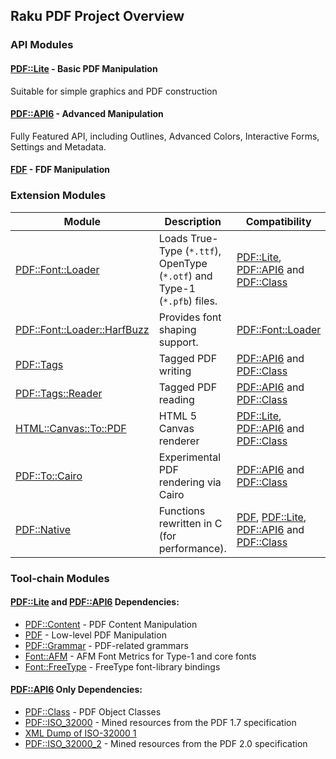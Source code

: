 Raku PDF Project Overview
----

### API Modules

#### [PDF::Lite](https://pdf-raku.github.io/PDF-Lite-raku/) - Basic PDF Manipulation

Suitable for simple graphics and PDF construction

#### [PDF::API6](https://pdf-raku.github.io/PDF-API6/) - Advanced Manipulation

Fully Featured API, including Outlines, Advanced Colors, Interactive Forms, Settings and Metadata.
#### [FDF](https://pdf-raku.github.io/FDF-raku/) - FDF Manipulation

### Extension Modules

Module | Description | Compatibility
-------|-------------|------------
[PDF::Font::Loader](https://pdf-raku.github.io/PDF-Font-Loader-raku/)|Loads True-Type (`*.ttf`), OpenType (`*.otf`) and Type-1 (`*.pfb`) files.|[PDF::Lite](https://pdf-raku.github.io/PDF-Lite-raku/), [PDF::API6](https://pdf-raku.github.io/PDF-API6/) and [PDF::Class](https://pdf-raku.github.io/PDF-Class-raku/)
[PDF::Font::Loader::HarfBuzz](https://pdf-raku.github.io/PDF-Font-Loader-HarfBuzz-raku/)|Provides font shaping support.|[PDF::Font::Loader](https://pdf-raku.github.io/PDF-Font-Loader-raku/)
[PDF::Tags](https://pdf-raku.github.io/PDF-Tags-raku/)|Tagged PDF writing|[PDF::API6](https://pdf-raku.github.io/PDF-API6/) and [PDF::Class](https://pdf-raku.github.io/PDF-Class-raku/)
[PDF::Tags::Reader](https://pdf-raku.github.io/PDF-Tags-Reader-raku/)|Tagged PDF reading|[PDF::API6](https://pdf-raku.github.io/PDF-API6/) and [PDF::Class](https://pdf-raku.github.io/PDF-Class-raku/)
[HTML::Canvas::To::PDF](https://pdf-raku.github.io/HTML-Canvas-To-PDF-raku/) | HTML 5 Canvas renderer |[PDF::Lite](https://pdf-raku.github.io/PDF-Lite-raku/), [PDF::API6](https://pdf-raku.github.io/PDF-API6/) and [PDF::Class](https://pdf-raku.github.io/PDF-Class-raku/)
[PDF::To::Cairo](https://pdf-raku.github.io/PDF-To-Cairo-raku/) | Experimental PDF rendering via Cairo  |[PDF::API6](https://pdf-raku.github.io/PDF-API6/) and [PDF::Class](https://pdf-raku.github.io/PDF-Class-raku/)
[PDF::Native](https://pdf-raku.github.io/PDF-Native-raku/)|Functions rewritten in C (for performance).|[PDF](https://pdf-raku.github.io/PDF-raku/), [PDF::Lite](https://pdf-raku.github.io/PDF-Lite-raku/), [PDF::API6](https://pdf-raku.github.io/PDF-API6/) and [PDF::Class](https://pdf-raku.github.io/PDF-Class-raku/)

### Tool-chain Modules

#### [PDF::Lite](https://pdf-raku.github.io/PDF-Lite-raku/) and [PDF::API6](https://pdf-raku.github.io/PDF-API6/) Dependencies:

- [PDF::Content](https://pdf-raku.github.io/PDF-Content-raku/) - PDF Content Manipulation
- [PDF](https://pdf-raku.github.io/PDF-raku/) - Low-level PDF Manipulation
- [PDF::Grammar](https://pdf-raku.github.io/PDF-Grammar-raku/) - PDF-related grammars
- [Font::AFM](https://pdf-raku.github.io/Font-AFM-raku/) - AFM Font Metrics for Type-1 and core fonts
- [Font::FreeType](https://pdf-raku.github.io/Font-FreeType-raku/) - FreeType font-library bindings

#### [PDF::API6](https://pdf-raku.github.io/PDF-API6/) Only Dependencies:

- [PDF::Class](https://pdf-raku.github.io/PDF-Class-raku/) - PDF Object Classes
- [PDF::ISO_32000](https://pdf-raku.github.io/PDF-ISO_32000-raku/) - Mined resources from the PDF 1.7 specification
- [XML Dump of ISO-32000 1](https://raw.githack.com/pdf-raku/PDF-ISO_32000-Builder-raku/master/PDF-ISO_32000.xml)
- [PDF::ISO_32000_2](https://pdf-raku.github.io/PDF-ISO_32000_2-raku/) - Mined resources from the PDF 2.0 specification

